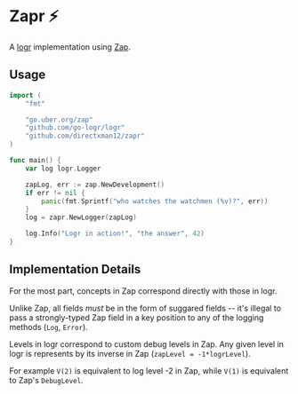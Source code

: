 # Zapr :zap:

A [logr](https://github.com/go-logr/logr) implementation using
[Zap](go.uber.org/zap).

## Usage

```go
import (
    "fmt"

    "go.uber.org/zap"
    "github.com/go-logr/logr"
    "github.com/directxman12/zapr"
)

func main() {
    var log logr.Logger

    zapLog, err := zap.NewDevelopment()
    if err != nil {
        panic(fmt.Sprintf("who watches the watchmen (%v)?", err))
    }
    log = zapr.NewLogger(zapLog)

    log.Info("Logr in action!", "the answer", 42)
}
```

## Implementation Details

For the most part, concepts in Zap correspond directly with those in logr.

Unlike Zap, all fields _must_ be in the form of suggared fields --
it's illegal to pass a strongly-typed Zap field in a key position to any
of the logging methods (`Log`, `Error`).

Levels in logr correspond to custom debug levels in Zap. Any given level
in logr is represents by its inverse in Zap (`zapLevel = -1*logrLevel`).

For example `V(2)` is equivalent to log level -2 in Zap, while `V(1)` is
equivalent to Zap's `DebugLevel`.
